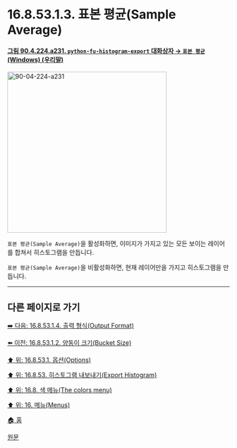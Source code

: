 # 16.8.53.1.3. 표본 평균(Sample Average)

<a id="90-04-224-a231"></a>

#### [그림 90.4.224.a231. `python-fu-histogram-export` 대화상자 → `표본 평균` (Windows) (우리말)](./90-04-0224-python_fu_histogram_export.md#90-04-224-a231)
<img width="361" height="365" alt="90-04-224-a231" src="https://github.com/user-attachments/assets/b3810f63-3727-485c-b70c-adc17fc61ad1" />

`표본 평균(Sample Average)`을 활성화하면, 이미지가 가지고 있는 모든 보이는 레이어를 합쳐서 히스토그램을 만듭니다.

`표본 평균(Sample Average)`을 비활성화하면, 현재 레이어만을 가지고 히스토그램을 만듭니다.

***

## 다른 페이지로 가기

[➡️ 다음: 16.8.53.1.4. 출력 형식(Output Format)](./16-08-53-01-04-output_format.md)

[⬅️ 이전: 16.8.53.1.2. 양동이 크기(Bucket Size)](./16-08-53-01-02-bucket_size.md)

[⬆️ 위: 16.8.53.1. 옵션(Options)](./16-08-53-01-00-options.md)

[⬆️ 위: 16.8.53. 히스토그램 내보내기(Export Histogram)](./16-08-53-00-export-histogram.md)

[⬆️ 위: 16.8. 색 메뉴(The colors menu)](./16-08-00-the-colors-menu.md)

[⬆️ 위: 16. 메뉴(Menus)](./16-00-menus.md)

[🏠 홈](./00-home.md)

[원문](https://docs.gimp.org/2.10/ko/python-fu-histogram-export.html#idm34030)